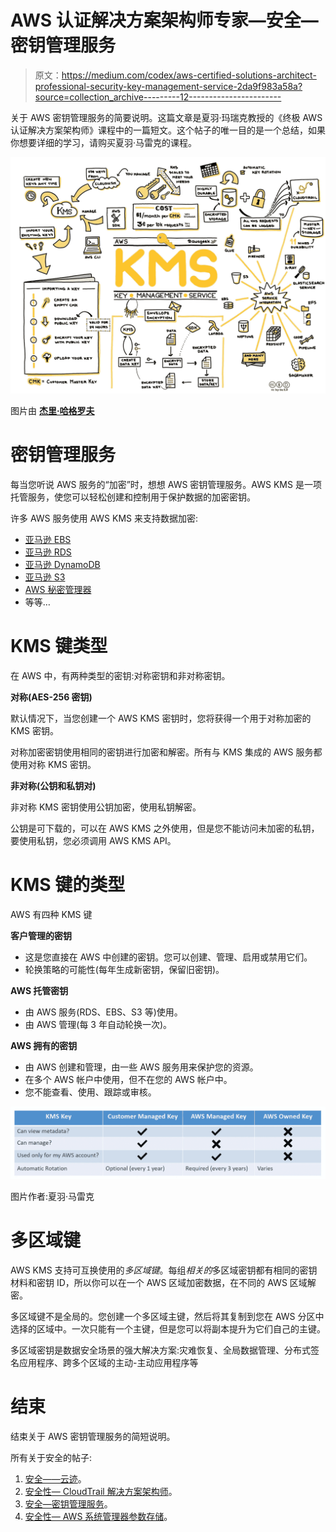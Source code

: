 # AWS 认证解决方案架构师专家—安全—密钥管理服务

> 原文：<https://medium.com/codex/aws-certified-solutions-architect-professional-security-key-management-service-2da9f983a58a?source=collection_archive---------12----------------------->

关于 AWS 密钥管理服务的简要说明。这篇文章是夏羽·玛瑞克教授的《终极 AWS 认证解决方案架构师》课程中的一篇短文。这个帖子的唯一目的是一个总结，如果你想要详细的学习，请购买夏羽·马雷克的课程。

![](img/a4086b84535ff8220d141b07be74f9fe.png)

图片由 [**杰里·哈格罗夫**](https://www.awsgeek.com/AWS-KMS/)

# 密钥管理服务

每当您听说 AWS 服务的“加密”时，想想 AWS 密钥管理服务。AWS KMS 是一项托管服务，使您可以轻松创建和控制用于保护数据的加密密钥。

许多 AWS 服务使用 AWS KMS 来支持数据加密:

*   [亚马逊 EBS](https://docs.aws.amazon.com/kms/latest/developerguide/services-ebs.html)
*   [亚马逊 RDS](https://docs.aws.amazon.com/kms/latest/developerguide/services-rds.html)
*   [亚马逊 DynamoDB](https://docs.aws.amazon.com/kms/latest/developerguide/services-dynamodb.html)
*   [亚马逊 S3](https://docs.aws.amazon.com/kms/latest/developerguide/services-s3.html)
*   [AWS 秘密管理器](https://docs.aws.amazon.com/kms/latest/developerguide/services-secrets-manager.html)
*   等等…

# KMS 键类型

在 AWS 中，有两种类型的密钥:对称密钥和非对称密钥。

**对称(AES-256 密钥)**

默认情况下，当您创建一个 AWS KMS 密钥时，您将获得一个用于对称加密的 KMS 密钥。

对称加密密钥使用相同的密钥进行加密和解密。所有与 KMS 集成的 AWS 服务都使用对称 KMS 密钥。

**非对称(公钥和私钥对)**

非对称 KMS 密钥使用公钥加密，使用私钥解密。

公钥是可下载的，可以在 AWS KMS 之外使用，但是您不能访问未加密的私钥，要使用私钥，您必须调用 AWS KMS API。

# KMS 键的类型

AWS 有四种 KMS 键

**客户管理的密钥**

*   这是您直接在 AWS 中创建的密钥。您可以创建、管理、启用或禁用它们。
*   轮换策略的可能性(每年生成新密钥，保留旧密钥)。

**AWS 托管密钥**

*   由 AWS 服务(RDS、EBS、S3 等)使用。
*   由 AWS 管理(每 3 年自动轮换一次)。

**AWS 拥有的密钥**

*   由 AWS 创建和管理，由一些 AWS 服务用来保护您的资源。
*   在多个 AWS 帐户中使用，但不在您的 AWS 帐户中。
*   您不能查看、使用、跟踪或审核。

![](img/7472ef2c73f4661a0f66e526ceac554f.png)

图片作者:夏羽·马雷克

# 多区域键

AWS KMS 支持可互换使用的*多区域键*。每组*相关的*多区域密钥都有相同的密钥材料和密钥 ID，所以你可以在一个 AWS 区域加密数据，在不同的 AWS 区域解密。

多区域键不是全局的。您创建一个多区域主键，然后将其复制到您在 AWS 分区中选择的区域中。一次只能有一个主键，但是您可以将副本提升为它们自己的主键。

多区域密钥是数据安全场景的强大解决方案:灾难恢复、全局数据管理、分布式签名应用程序、跨多个区域的主动-主动应用程序等

# 结束

结束关于 AWS 密钥管理服务的简短说明。

所有关于安全的帖子:

1.  [安全——云迹](/codex/aws-certified-solutions-architect-professional-security-cloudtrail-850006168acb)。
2.  [安全性— CloudTrail 解决方案架构师](/codex/aws-certified-solutions-architect-professional-security-cloudtrail-solution-architect-9014311a3af5)。
3.  [安全—密钥管理服务](/@hmquan08011996/aws-certified-solutions-architect-professional-security-key-management-service-2da9f983a58a)。
4.  [安全性— AWS 系统管理器参数存储](/@hmquan08011996/aws-certified-solutions-architect-professional-security-ssm-parameter-store-11875fd32c6d)。